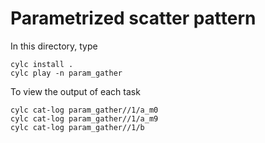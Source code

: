 # Parametrized scatter pattern

In this directory, type
```
cylc install .
cylc play -n param_gather
```

To view the output of each task
```
cylc cat-log param_gather//1/a_m0
cylc cat-log param_gather//1/a_m9
cylc cat-log param_gather//1/b
```
